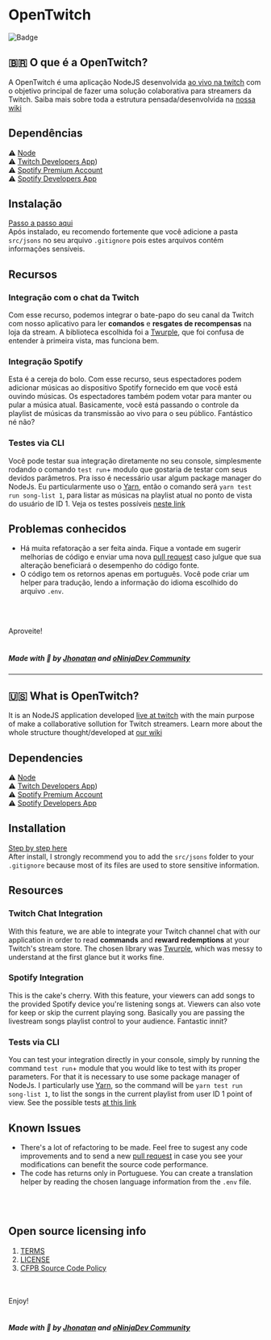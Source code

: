 # OpenTwitch

![Badge](https://img.shields.io/github/license/jhonatanjunio/opentwitch)

## 🇧🇷 O que é a OpenTwitch?

A OpenTwitch é uma aplicação NodeJS desenvolvida [ao vivo na twitch](https://twitch.tv/oninjadev) com o objetivo principal de fazer uma solução colaborativa para streamers da Twitch. Saiba mais sobre toda a estrutura pensada/desenvolvida na [nossa wiki](https://github.com/jhonatanjunio/opentwitch/wiki)

## Dependências

:warning: [Node](https://nodejs.org/en/download/)<br/>
:warning: [Twitch Developers App](https://dev.twitch.tv/console))<br/>
:warning: [Spotify Premium Account](https://www.spotify.com/us/premium/)<br/>
:warning: [Spotify Developers App](https://developer.spotify.com/dashboard/applications)<br/>

## Instalação

[Passo a passo aqui](INSTALL_PTBR.md)<br/>
Após instalado, eu recomendo fortemente que você adicione a pasta `src/jsons` no seu arquivo `.gitignore` pois estes arquivos contém informações sensíveis.

## Recursos

### Integração com o chat da Twitch

Com esse recurso, podemos integrar o bate-papo do seu canal da Twitch com nosso aplicativo para ler **comandos** e **resgates de recompensas** na loja da stream. A biblioteca escolhida foi a [Twurple](twurple.js.org/), que foi confusa de entender à primeira vista, mas funciona bem.

### Integração Spotify

Esta é a cereja do bolo. Com esse recurso, seus espectadores podem adicionar músicas ao dispositivo Spotify fornecido em que você está ouvindo músicas. Os espectadores também podem votar para manter ou pular a música atual. Basicamente, você está passando o controle da playlist de músicas da transmissão ao vivo para o seu público. Fantástico né não?

### Testes via CLI

Você pode testar sua integração diretamente no seu console, simplesmente rodando o comando `test run`+ modulo que gostaria de testar com seus devidos parâmetros. Pra isso é necessário usar algum package manager do NodeJs. Eu particularmente uso o [Yarn](https://yarnpkg.com/), então o comando será `yarn test run song-list 1`, para listar as músicas na playlist atual no ponto de vista do usuário de ID 1. Veja os testes possíveis [neste link](https://github.com/jhonatanjunio/opentwitch/wiki/Tests)

## Problemas conhecidos

- Há muita refatoração a ser feita ainda. Fique a vontade em sugerir melhorias de código e enviar uma nova [pull request](https://github.com/jhonatanjunio/opentwitch/pulls) caso julgue que sua alteração beneficiará o desempenho do código fonte.<br/>
- O código tem os retornos apenas em português. Você pode criar um helper para tradução, lendo a informação do idioma escolhido do arquivo `.env`.<br/>


<br/>
<br/>

Aproveite! <br/><br/>
##### Made with 💜 by [Jhonatan](https://github.com/jhonatanjunio) and [oNinjaDev Community](https://twitch.tv/oninjadev)

<hr/>

## 🇺🇸 What is OpenTwitch?

It is an NodeJS application developed [live at twitch](https://twitch.tv/oninjadev) with the main purpose of make a collaborative sollution for Twitch streamers. Learn more about the whole structure thought/developed at [our wiki](https://github.com/jhonatanjunio/opentwitch/wiki)

## Dependencies

:warning: [Node](https://nodejs.org/en/download/)<br/>
:warning: [Twitch Developers App](https://dev.twitch.tv/console))<br/>
:warning: [Spotify Premium Account](https://www.spotify.com/us/premium/)<br/>
:warning: [Spotify Developers App](https://developer.spotify.com/dashboard/applications)<br/>

## Installation

[Step by step here](INSTALL_EN.md)<br/>
After install, I strongly recommend you to add the `src/jsons` folder to your `.gitignore` because most of its files are used to store sensitive information.

## Resources

### Twitch Chat Integration

With this feature, we are able to integrate your Twitch channel chat with our application in order to read **commands** and **reward redemptions** at your Twitch's stream store. The chosen library was [Twurple](twurple.js.org/), which was messy to understand at the first glance but it works fine.

### Spotify Integration

This is the cake's cherry. With this feature, your viewers can add songs to the provided Spotify device you're listening songs at. Viewers can also vote for keep or skip the current playing song. Basically you are passing the livestream songs playlist control to your audience. Fantastic innit?

### Tests via CLI

You can test your integration directly in your console, simply by running the command `test run`+ module that you would like to test with its proper parameters. For that it is necessary to use some package manager of NodeJs. I particularly use [Yarn](https://yarnpkg.com/), so the command will be `yarn test run song-list 1`, to list the songs in the current playlist from user ID 1 point of view. See the possible tests [at this link](https://github.com/jhonatanjunio/opentwitch/wiki/Tests)

## Known Issues

- There's a lot of refactoring to be made. Feel free to sugest any code improvements and to send a new [pull request](https://github.com/jhonatanjunio/opentwitch/pulls) in case you see your modifications can benefit the source code performance.<br/>
- The code has returns only in Portuguese. You can create a translation helper by reading the chosen language information from the `.env` file.<br/>
  
<br/>
<br/>

## Open source licensing info

1. [TERMS](TERMS.md)
2. [LICENSE](LICENSE)
3. [CFPB Source Code Policy](https://github.com/cfpb/source-code-policy/)

<br/><br/>
Enjoy! <br/><br/>
##### Made with 💜 by [Jhonatan](https://github.com/jhonatanjunio) and [oNinjaDev Community](https://twitch.tv/oninjadev)
